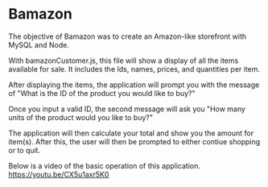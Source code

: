 # Bamazon

The objective of Bamazon was to create an Amazon-like storefront with MySQL and Node. 

With bamazonCustomer.js, this file will show a display of all the items available for sale. 
It includes the Ids, names, prices, and quantities per item. 

After displaying the items, the application will prompt you with the message of 
"What is the ID of the product you would like to buy?"

Once you input a valid ID, the second message will ask you
"How many units of the product would you like to buy?"

The application will then calculate your total and show you the amount for item(s).
After this, the user will then be prompted to either contiue shopping or to quit.

Below is a video of the basic operation of this application. 
https://youtu.be/CX5u1axr5K0
